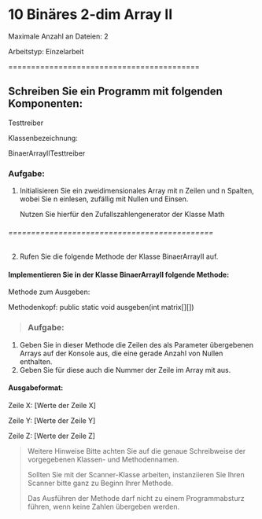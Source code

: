 # 10 Binäres 2-dim Array II

Maximale Anzahl an Dateien: 2

Arbeitstyp: Einzelarbeit

==========================================

## Schreiben Sie ein Programm mit folgenden Komponenten:

Testtreiber

Klassenbezeichnung:

BinaerArrayIITesttreiber

### Aufgabe:
1. Initialisieren Sie ein zweidimensionales Array mit n Zeilen und n Spalten, wobei
   Sie n einlesen, zufällig mit Nullen und Einsen.

   Nutzen Sie hierfür den Zufallszahlengenerator der Klasse Math

###### =============================================

2. Rufen Sie die folgende Methode der Klasse BinaerArrayII
   auf.

#### Implementieren Sie in der Klasse BinaerArrayII folgende Methode:
Methode zum Ausgeben:

   Methodenkopf:
public static void ausgeben(int matrix[][])

   >### Aufgabe:

1. Geben Sie in dieser Methode die Zeilen des als Parameter übergebenen Arrays auf
   der Konsole aus, die eine gerade Anzahl von Nullen enthalten. 
2. Geben Sie für diese auch die Nummer der Zeile im Array mit aus.

#### Ausgabeformat:
   Zeile X: [Werte der Zeile X]

   Zeile Y: [Werte der Zeile Y]

   Zeile Z: [Werte der Zeile Z]


  >Weitere Hinweise
   Bitte achten Sie auf die genaue Schreibweise der vorgegebenen Klassen- und
   Methodennamen.
  > 
  >Sollten Sie mit der Scanner-Klasse arbeiten,
   instanziieren Sie Ihren Scanner bitte ganz zu Beginn Ihrer Methode.
  > 
  >Das Ausführen der Methode darf nicht zu einem Programmabsturz führen, wenn keine Zahlen übergeben werden.
